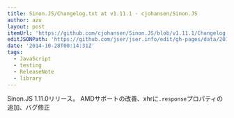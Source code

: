 ```yaml
---
title: Sinon.JS/Changelog.txt at v1.11.1 · cjohansen/Sinon.JS
author: azu
layout: post
itemUrl: 'https://github.com/cjohansen/Sinon.JS/blob/v1.11.1/Changelog.txt'
editJSONPath: 'https://github.com/jser/jser.info/edit/gh-pages/data/2014/10/index.json'
date: '2014-10-28T00:14:31Z'
tags:
  - JavaScript
  - testing
  - ReleaseNote
  - library
---
```

Sinon.JS 1.11.0リリース。
AMDサポートの改善、xhrに`.response`プロパティの追加、バグ修正
